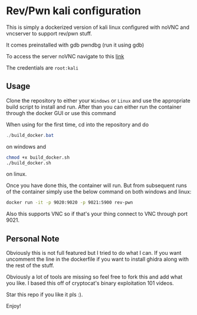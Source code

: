 # Rev/Pwn kali configuration


This is simply a dockerized version of kali linux configured with noVNC and vncserver to support rev/pwn stuff.

It comes preinstalled with gdb pwndbg (run it using gdb)

To access the server noVNC navigate to this [link](http://localhost:9020/vnc.html?resize=scale)

The credentials are `root:kali`

## Usage

Clone the repository to either your `Windows` or `Linux` and use the appropriate build script to install and run. After than you can either run the container through the docker GUI or use this command

When using for the first time, cd into the repository and do

```powershell
./build_docker.bat
```

on windows and

```bash
chmod +x build_docker.sh
./build_docker.sh
```

on linux.

Once you have done this, the container will run. But from subsequent runs of the container simply use the below command on both windows and linux:

```bash
docker run -it -p 9020:9020 -p 9021:5900 rev-pwn
```

Also this supports VNC so if that's your thing connect to VNC through port 9021.

## Personal Note
Obviously this is not full featured but I tried to do what I can. If you want uncomment the line in the dockerfile if you want to install ghidra along with the rest of the stuff. 

Obviously a lot of tools are missing so feel free to fork this and add what you like. I based this off of cryptocat's binary exploitation 101 videos.

Star this repo if you like it pls :).

Enjoy!
